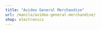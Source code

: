 ```yaml
---
title: "Avideo General Merchandise"
url: /manila/avideo-general-merchandise/
shop: electronics
---
```

